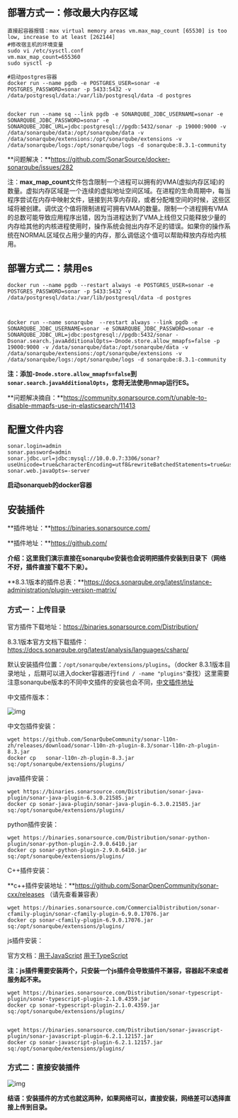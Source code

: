 ## 部署方式一：修改最大内存区域

```
直接起容器报错：max virtual memory areas vm.max_map_count [65530] is too low, increase to at least [262144]
#修改宿主机的环境变量
sudo vi /etc/sysctl.conf
vm.max_map_count=655360
sudo sysctl -p

#启动postgres容器
docker run --name pgdb -e POSTGRES_USER=sonar -e POSTGRES_PASSWORD=sonar -p 5433:5432 -v /data/postgresql/data:/var/lib/postgresql/data -d postgres


docker run --name sq --link pgdb -e SONARQUBE_JDBC_USERNAME=sonar -e SONARQUBE_JDBC_PASSWORD=sonar -e SONARQUBE_JDBC_URL=jdbc:postgresql://pgdb:5432/sonar -p 19000:9000 -v /data/sonarqube/data:/opt/sonarqube/data -v /data/sonarqube/extensions:/opt/sonarqube/extensions -v /data/sonarqube/logs:/opt/sonarqube/logs -d sonarqube:8.3.1-community
```

**问题解决：**https://github.com/SonarSource/docker-sonarqube/issues/282

注：**max_map_count**文件包含限制一个进程可以拥有的VMA(虚拟内存区域)的数量。虚拟内存区域是一个连续的虚拟地址空间区域。在进程的生命周期中，每当程序尝试在内存中映射文件，链接到共享内存段，或者分配堆空间的时候，这些区域将被创建。调优这个值将限制进程可拥有VMA的数量。限制一个进程拥有VMA的总数可能导致应用程序出错，因为当进程达到了VMA上线但又只能释放少量的内存给其他的内核进程使用时，操作系统会抛出内存不足的错误。如果你的操作系统在NORMAL区域仅占用少量的内存，那么调低这个值可以帮助释放内存给内核用。

 

## 部署方式二：禁用es

```
docker run --name pgdb --restart always -e POSTGRES_USER=sonar -e POSTGRES_PASSWORD=sonar -p 5433:5432 -v /data/postgresql/data:/var/lib/postgresql/data -d postgres



docker run --name sonarqube  --restart always --link pgdb -e SONARQUBE_JDBC_USERNAME=sonar -e SONARQUBE_JDBC_PASSWORD=sonar -e SONARQUBE_JDBC_URL=jdbc:postgresql://pgdb:5432/sonar -Dsonar.search.javaAdditionalOpts=-Dnode.store.allow_mmapfs=false -p 19000:9000 -v /data/sonarqube/data:/opt/sonarqube/data -v /data/sonarqube/extensions:/opt/sonarqube/extensions -v /data/sonarqube/logs:/opt/sonarqube/logs -d sonarqube:8.3.1-community
```

**注：添加`-Dnode.store.allow_mmapfs=false`到`sonar.search.javaAdditionalOpts`，您将无法使用nmap运行ES。**

**问题解决摘自：**https://community.sonarsource.com/t/unable-to-disable-mmapfs-use-in-elasticsearch/11413

## 配置文件内容

```
sonar.login=admin
sonar.password=admin
sonar.jdbc.url=jdbc:mysql://10.0.0.7:3306/sonar?useUnicode=true&characterEncoding=utf8&rewriteBatchedStatements=true&useConfigs=maxPerformance&useSSL=false
sonar.web.javaOpts=-server
```

**启动sonarqueb的docker容器**

## 安装插件

**插件地址：**https://binaries.sonarsource.com/

**插件地址：**https://github.com/

**介绍：这里我们演示直接在sonarqube安装也会说明把插件安装到目录下（网络不好，插件直接下载不下来）。**

**8.3.1版本的插件总表：**https://docs.sonarqube.org/latest/instance-administration/plugin-version-matrix/

### 方式一：上传目录

官方插件下载地址：https://binaries.sonarsource.com/Distribution/

8.3.1版本官方文档下载插件：https://docs.sonarqube.org/latest/analysis/languages/csharp/

默认安装插件位置：`/opt/sonarqube/extensions/plugins`。（docker 8.3.1版本目录地址 ，后期可以进入docker容器进行`find / -name "plugins"`查找）这里需要注意sonarqube版本的不同中文插件的安装也会不同，[中文插件地址](https://github.com/SonarQubeCommunity/sonar-l10n-zh)

中文插件版本：

![img](https://img2020.cnblogs.com/blog/1740081/202006/1740081-20200603200754104-975268688.png)

 中文包插件安装：

```
wget https://github.com/SonarQubeCommunity/sonar-l10n-zh/releases/download/sonar-l10n-zh-plugin-8.3/sonar-l10n-zh-plugin-8.3.jar
docker cp   sonar-l10n-zh-plugin-8.3.jar  sq:/opt/sonarqube/extensions/plugins/
```

java插件安装：

```
wget https://binaries.sonarsource.com/Distribution/sonar-java-plugin/sonar-java-plugin-6.3.0.21585.jar
docker cp sonar-java-plugin/sonar-java-plugin-6.3.0.21585.jar sq:/opt/sonarqube/extensions/plugins/
```

python插件安装：

```
wget https://binaries.sonarsource.com/Distribution/sonar-python-plugin/sonar-python-plugin-2.9.0.6410.jar
docker cp sonar-python-plugin-2.9.0.6410.jar  sq:/opt/sonarqube/extensions/plugins/
```

C++插件安装：

**c++插件安装地址：**https://github.com/SonarOpenCommunity/sonar-cxx/releases （请先查看兼容表）

```
wget https://binaries.sonarsource.com/CommercialDistribution/sonar-cfamily-plugin/sonar-cfamily-plugin-6.9.0.17076.jar
docker cp sonar-cfamily-plugin-6.9.0.17076.jar  sq:/opt/sonarqube/extensions/plugins/
```

js插件安装：

官方文档：[用于JavaScript](https://docs.sonarqube.org/latest/analysis/languages/javascript/) [用于TypeScript](https://docs.sonarqube.org/latest/analysis/languages/typescript/)

**注：js插件需要安装两个，只安装一个js插件会导致插件不兼容，容器起不来或者服务起不来。**

 

```
wget https://binaries.sonarsource.com/Distribution/sonar-typescript-plugin/sonar-typescript-plugin-2.1.0.4359.jar
docker cp sonar-typescript-plugin-2.1.0.4359.jar sq:/opt/sonarqube/extensions/plugins/


wget https://binaries.sonarsource.com/Distribution/sonar-javascript-plugin/sonar-javascript-plugin-6.2.1.12157.jar
docker cp sonar-javascript-plugin-6.2.1.12157.jar sq:/opt/sonarqube/extensions/plugins/
```

### 方式二：直接安装插件

![img](https://img2020.cnblogs.com/blog/1740081/202006/1740081-20200603201712441-1244843260.png)

 

 **结语：安装插件的方式也就这两种，如果网络可以，直接安装，网络差可以选择直接上传到目录。**
